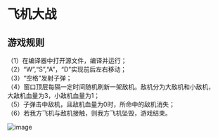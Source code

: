 # 飞机大战

## 游戏规则
（1）在编译器中打开源文件，编译并运行；  
（2）“W”,“S”,“A”，“D”实现前后左右移动；  
（3）“空格”发射子弹；  
（4）窗口顶层每隔一定时间随机刷新一架敌机。敌机分为大敌机和小敌机，  
大敌机血量为3，小敌机血量为1；  
（5）子弹击中敌机，且敌机血量为0时，所命中的敌机消失；  
（6）若我方飞机与敌机接触，则我方飞机坠毁，游戏结束。  

![image](https://github.com/user-attachments/assets/0f009680-b95a-4da9-8202-0f4b9417e920)

